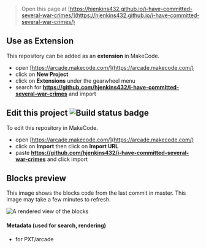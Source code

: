  


> Open this page at [https://hjenkins432.github.io/i-have-committed-several-war-crimes/](https://hjenkins432.github.io/i-have-committed-several-war-crimes/)

## Use as Extension

This repository can be added as an **extension** in MakeCode.

* open [https://arcade.makecode.com/](https://arcade.makecode.com/)
* click on **New Project**
* click on **Extensions** under the gearwheel menu
* search for **https://github.com/hjenkins432/i-have-committed-several-war-crimes** and import

## Edit this project ![Build status badge](https://github.com/hjenkins432/i-have-committed-several-war-crimes/workflows/MakeCode/badge.svg)

To edit this repository in MakeCode.

* open [https://arcade.makecode.com/](https://arcade.makecode.com/)
* click on **Import** then click on **Import URL**
* paste **https://github.com/hjenkins432/i-have-committed-several-war-crimes** and click import

## Blocks preview

This image shows the blocks code from the last commit in master.
This image may take a few minutes to refresh.

![A rendered view of the blocks](https://github.com/hjenkins432/i-have-committed-several-war-crimes/raw/master/.github/makecode/blocks.png)

#### Metadata (used for search, rendering)

* for PXT/arcade
<script src="https://makecode.com/gh-pages-embed.js"></script><script>makeCodeRender("{{ site.makecode.home_url }}", "{{ site.github.owner_name }}/{{ site.github.repository_name }}");</script>
